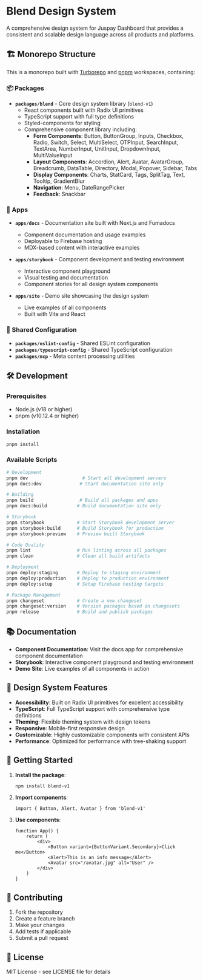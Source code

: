 # Blend Design System

A comprehensive design system for Juspay Dashboard that provides a consistent and scalable design language across all products and platforms.

## 🏗️ Monorepo Structure

This is a monorepo built with [Turborepo](https://turbo.build/repo) and [pnpm](https://pnpm.io/) workspaces, containing:

### 📦 Packages

- **`packages/blend`** - Core design system library (`blend-v1`)
    - React components built with Radix UI primitives
    - TypeScript support with full type definitions
    - Styled-components for styling
    - Comprehensive component library including:
        - **Form Components**: Button, ButtonGroup, Inputs, Checkbox, Radio, Switch, Select, MultiSelect, OTPInput, SearchInput, TextArea, NumberInput, UnitInput, DropdownInput, MultiValueInput
        - **Layout Components**: Accordion, Alert, Avatar, AvatarGroup, Breadcrumb, DataTable, Directory, Modal, Popover, Sidebar, Tabs
        - **Display Components**: Charts, StatCard, Tags, SplitTag, Text, Tooltip, GradientBlur
        - **Navigation**: Menu, DateRangePicker
        - **Feedback**: Snackbar

### 🚀 Apps

- **`apps/docs`** - Documentation site built with Next.js and Fumadocs
    - Component documentation and usage examples
    - Deployable to Firebase hosting
    - MDX-based content with interactive examples

- **`apps/storybook`** - Component development and testing environment
    - Interactive component playground
    - Visual testing and documentation
    - Component stories for all design system components

- **`apps/site`** - Demo site showcasing the design system
    - Live examples of all components
    - Built with Vite and React

### 🔧 Shared Configuration

- **`packages/eslint-config`** - Shared ESLint configuration
- **`packages/typescript-config`** - Shared TypeScript configuration
- **`packages/mcp`** - Meta content processing utilities

## 🛠️ Development

### Prerequisites

- Node.js (v18 or higher)
- pnpm (v10.12.4 or higher)

### Installation

```bash
pnpm install
```

### Available Scripts

```bash
# Development
pnpm dev                    # Start all development servers
pnpm docs:dev              # Start documentation site only

# Building
pnpm build                 # Build all packages and apps
pnpm docs:build           # Build documentation site only

# Storybook
pnpm storybook            # Start Storybook development server
pnpm storybook:build      # Build Storybook for production
pnpm storybook:preview    # Preview built Storybook

# Code Quality
pnpm lint                 # Run linting across all packages
pnpm clean                # Clean all build artifacts

# Deployment
pnpm deploy:staging       # Deploy to staging environment
pnpm deploy:production    # Deploy to production environment
pnpm deploy:setup         # Setup Firebase hosting targets

# Package Management
pnpm changeset            # Create a new changeset
pnpm changeset:version    # Version packages based on changesets
pnpm release              # Build and publish packages
```

## 📚 Documentation

- **Component Documentation**: Visit the docs app for comprehensive component documentation
- **Storybook**: Interactive component playground and testing environment
- **Demo Site**: Live examples of all components in action

## 🎨 Design System Features

- **Accessibility**: Built on Radix UI primitives for excellent accessibility
- **TypeScript**: Full TypeScript support with comprehensive type definitions
- **Theming**: Flexible theming system with design tokens
- **Responsive**: Mobile-first responsive design
- **Customizable**: Highly customizable components with consistent APIs
- **Performance**: Optimized for performance with tree-shaking support

## 🚀 Getting Started

1. **Install the package**:

    ```bash
    npm install blend-v1
    ```

2. **Import components**:

    ```tsx
    import { Button, Alert, Avatar } from 'blend-v1'
    ```

3. **Use components**:
    ```tsx
    function App() {
        return (
            <div>
                <Button variant={ButtonVariant.Secondary}>Click me</Button>
                <Alert>This is an info message</Alert>
                <Avatar src="/avatar.jpg" alt="User" />
            </div>
        )
    }
    ```

## 🤝 Contributing

1. Fork the repository
2. Create a feature branch
3. Make your changes
4. Add tests if applicable
5. Submit a pull request

## 📄 License

MIT License - see LICENSE file for details
